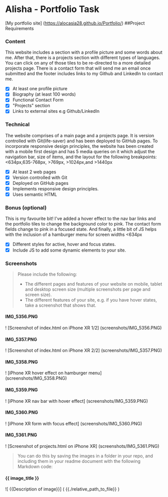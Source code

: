 # Alisha - Portfolio Task

[My portfolio site] (https://alocasia28.github.io/Portfolio/)
##Project Requirements

### Content
This website includes a section with a profile picture and some words about me. After that, there is a projects section with different types of languages. You can click on any of those tiles to be re-directed to a more detailed projects page. There is a contact form that will send me an email once submitted and the footer includes links to my Github and LinkedIn to contact me. 
- [X] At least one profile picture
- [X] Biography (at least 100 words)
- [X] Functional Contact Form
- [X] "Projects" section
- [X] Links to external sites e.g Github/LinkedIn

### Technical 
The website comprises of a main page and a projects page. It is version controlled with Git(life-saver) and has been deployed to GitHub pages. To incorporate responsive design principles, the website has been created with a mobile first design and has 5 media queries on it which adjust the navigation bar, size of items, and the layout for the following breakpoints: <634px,635-768px, >769px, >1024px,and >1440px

- [X] At least 2 web pages
- [X] Version controlled with Git
- [X] Deployed on GitHub pages
- [X] Implements responsive design principles.
- [X] Uses semantic HTML

### Bonus (optional)
This is my favourite bit! I've added a hover effect to the nav bar links and the portfolio tiles to change the background color to pink. The contact form fields change to pink in a focused state. And finally, a little bit of JS helps with the inclusion of a hamburger menu for screen widths <634px
- [X] Different styles for active, hover and focus states.
- [X] Include JS to add some dynamic elements to your site.

### Screenshots
> Please include the following:
> - The different pages and features of your website on mobile, tablet and desktop screen size (multiple screenshots per page and screen size).
> - The different features of your site, e.g. if you have hover states, take a screenshot that shows that. 

#### IMG_5356.PNG
! [Screenshot of index.html on iPhone XR 1/2] (screenshots/IMG_5356.PNG)

#### IMG_5357.PNG
! [Screenshot of index.html on iPhone XR 2/2] (screenshots/IMG_5357.PNG)

#### IMG_5358.PNG
! [iPhone XR hover effect on hamburger menu] (screenshots/IMG_5358.PNG)

#### IMG_5359.PNG
! [iPhone XR nav bar with hover effect] (screenshots/IMG_5359.PNG)

#### IMG_5360.PNG
! [iPhone XR form with focus effect] (screenshots/IMG_5360.PNG)

#### IMG_5361.PNG
! [Screenshot of projects.html on iPhone XR] (screenshots/IMG_5361.PNG)


> You can do this by saving the images in a folder in your repo, and including them in your readme document with the following Markdown code:
#### {{ image_title }}
![ {{Description of image}}] ( {{./relative_path_to_file}} )